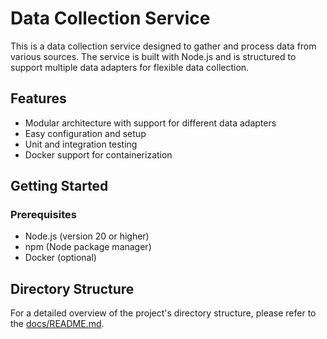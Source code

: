 # Data Collection Service

This is a data collection service designed to gather and process data from various sources. The service is built with Node.js and is structured to support multiple data adapters for flexible data collection.

## Features

- Modular architecture with support for different data adapters
- Easy configuration and setup
- Unit and integration testing
- Docker support for containerization

## Getting Started

### Prerequisites

- Node.js (version 20 or higher)
- npm (Node package manager)
- Docker (optional)

## Directory Structure

For a detailed overview of the project's directory structure, please refer to the [docs/README.md](docs/README.md).
